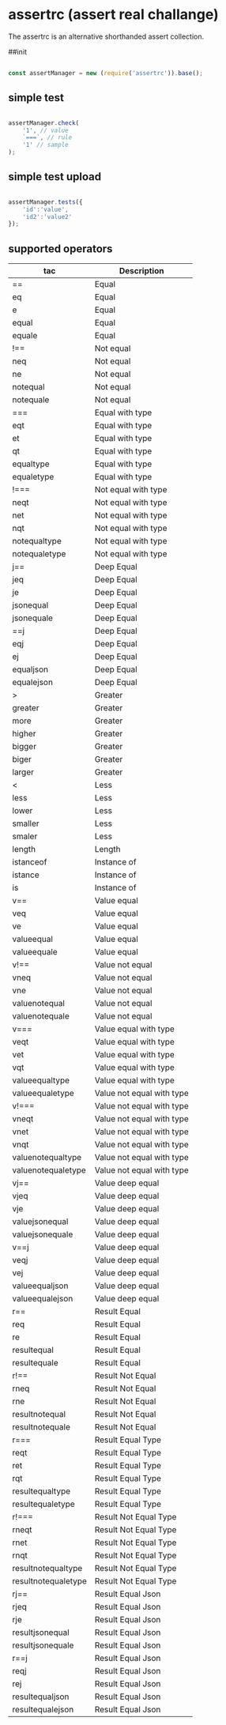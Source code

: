 
# assertrc (assert real challange)

The assertrc is an alternative shorthanded assert collection.


##init

```javascript

const assertManager = new (require('assertrc')).base();

```


## simple test

```javascript

assertManager.check(
    '1', // value
    `===`, // rule
    '1' // sample
);

```


## simple test upload


```javascript

assertManager.tests({
    'id':'value',
    'id2':'value2'
});


```

## supported operators

| tac                 | Description               |
|---------------------|---------------------------|
| ==                  | Equal                     |
| eq                  | Equal                     |
| e                   | Equal                     |
| equal               | Equal                     |
| equale              | Equal                     |
| !==                 | Not equal                 |
| neq                 | Not equal                 |
| ne                  | Not equal                 |
| notequal            | Not equal                 |
| notequale           | Not equal                 |
| ===                 | Equal with type           |
| eqt                 | Equal with type           |
| et                  | Equal with type           |
| qt                  | Equal with type           |
| equaltype           | Equal with type           |
| equaletype          | Equal with type           |
| !===                | Not equal with type       |
| neqt                | Not equal with type       |
| net                 | Not equal with type       |
| nqt                 | Not equal with type       |
| notequaltype        | Not equal with type       |
| notequaletype       | Not equal with type       |
| j==                 | Deep Equal                |
| jeq                 | Deep Equal                |
| je                  | Deep Equal                |
| jsonequal           | Deep Equal                |
| jsonequale          | Deep Equal                |
| ==j                 | Deep Equal                |
| eqj                 | Deep Equal                |
| ej                  | Deep Equal                |
| equaljson           | Deep Equal                |
| equalejson          | Deep Equal                |
| >                   | Greater                   |
| greater             | Greater                   |
| more                | Greater                   |
| higher              | Greater                   |
| bigger              | Greater                   |
| biger               | Greater                   |
| larger              | Greater                   |
| <                   | Less                      |
| less                | Less                      |
| lower               | Less                      |
| smaller             | Less                      |
| smaler              | Less                      |
| length              | Length                    |
| istanceof           | Instance of               |
| istance             | Instance of               |
| is                  | Instance of               |
| v==                 | Value equal               |
| veq                 | Value equal               |
| ve                  | Value equal               |
| valueequal          | Value equal               |
| valueequale         | Value equal               |
| v!==                | Value not equal           |
| vneq                | Value not equal           |
| vne                 | Value not equal           |
| valuenotequal       | Value not equal           |
| valuenotequale      | Value not equal           |
| v===                | Value equal with type     |
| veqt                | Value equal with type     |
| vet                 | Value equal with type     |
| vqt                 | Value equal with type     |
| valueequaltype      | Value equal with type     |
| valueequaletype     | Value not equal with type |
| v!===               | Value not equal with type |
| vneqt               | Value not equal with type |
| vnet                | Value not equal with type |
| vnqt                | Value not equal with type |
| valuenotequaltype   | Value not equal with type |
| valuenotequaletype  | Value not equal with type |
| vj==                | Value deep equal          |
| vjeq                | Value deep equal          |
| vje                 | Value deep equal          |
| valuejsonequal      | Value deep equal          |
| valuejsonequale     | Value deep equal          |
| v==j                | Value deep equal          |
| veqj                | Value deep equal          |
| vej                 | Value deep equal          |
| valueequaljson      | Value deep equal          |
| valueequalejson     | Value deep equal          |
| r==                 | Result Equal              |
| req                 | Result Equal              |
| re                  | Result Equal              |
| resultequal         | Result Equal              |
| resultequale        | Result Equal              |
| r!==                | Result Not Equal          |
| rneq                | Result Not Equal          |
| rne                 | Result Not Equal          |
| resultnotequal      | Result Not Equal          |
| resultnotequale     | Result Not Equal          |
| r===                | Result Equal Type         |
| reqt                | Result Equal Type         |
| ret                 | Result Equal Type         |
| rqt                 | Result Equal Type         |
| resultequaltype     | Result Equal Type         |
| resultequaletype    | Result Equal Type         |
| r!===               | Result Not Equal Type     |
| rneqt               | Result Not Equal Type     |
| rnet                | Result Not Equal Type     |
| rnqt                | Result Not Equal Type     |
| resultnotequaltype  | Result Not Equal Type     |
| resultnotequaletype | Result Not Equal Type     |
| rj==                | Result Equal Json         |
| rjeq                | Result Equal Json         |
| rje                 | Result Equal Json         |
| resultjsonequal     | Result Equal Json         |
| resultjsonequale    | Result Equal Json         |
| r==j                | Result Equal Json         |
| reqj                | Result Equal Json         |
| rej                 | Result Equal Json         |
| resultequaljson     | Result Equal Json         |
| resultequalejson    | Result Equal Json         |

